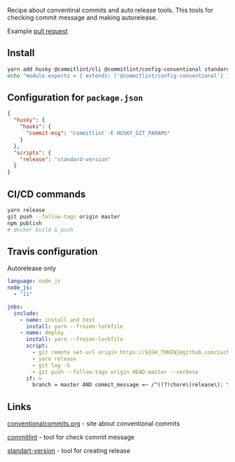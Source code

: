 Recipe about conventinal commits and auto release tools.
This tools for checking commit message and making autorelease.

Example [pull request](https://github.com/Luchanso/dependencies-heatmap/pull/11/files)

## Install
```sh
yarn add husky @commitlint/cli @commitlint/config-conventional standard-version -D
echo "module.exports = { extends: ['@commitlint/config-conventional'] };" > commitlint.config.js
```

## Configuration for `package.json`
```json
{
  "husky": {
    "hooks": {
      "commit-msg": "commitlint -E HUSKY_GIT_PARAMS"
    }
  },
  "scripts": {
    "release": "standard-version"
  }
}
```

## CI/CD commands
```sh
yarn release
git push --follow-tags origin master
npm publish
# docker build & push
```

## Travis configuration
Autorelease only
```yml
language: node_js
node_js:
  - "11"

jobs:
  include:
    - name: install and test
      install: yarn --frozen-lockfile
    - name: deploy
      install: yarn --frozen-lockfile
      script:
        - git remote set-url origin https://${GH_TOKEN}@github.com/Luchanso/dependencies-heatmap.git
        - yarn release
        - git log -5
        - git push --follow-tags origin HEAD:master --verbose
      if: >
        branch = master AND commit_message =~ /^((?!chore\(release\): \d\.\d\.\d).)*$/ AND type = push
```

## Links
[conventionalcommits.org](https://www.conventionalcommits.org/) - site about conventional commits

[commitlint](https://github.com/conventional-changelog/commitlint) - tool for check commit message

[standart-version](https://github.com/conventional-changelog/standard-version) - tool for creating release
